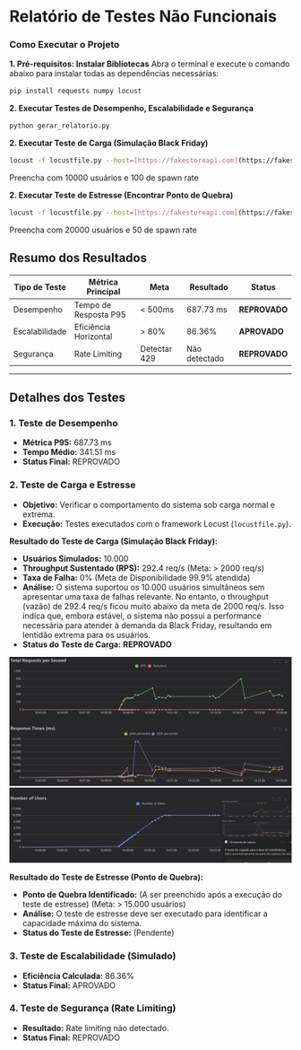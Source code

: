 # Relatório de Testes Não Funcionais

### Como Executar o Projeto

**1. Pré-requisitos: Instalar Bibliotecas**
Abra o terminal e execute o comando abaixo para instalar todas as dependências necessárias:
```bash
pip install requests numpy locust
```

**2. Executar Testes de Desempenho, Escalabilidade e Segurança**
```bash
python gerar_relatorio.py
```


**2. Executar Teste de Carga (Simulação Black Friday)**
```bash
locust -f locustfile.py --host=[https://fakestoreapi.com](https://fakestoreapi.com)
```
Preencha com 10000 usuários e 100 de spawn rate

**2. Executar Teste de Estresse (Encontrar Ponto de Quebra)**
```bash
locust -f locustfile.py --host=[https://fakestoreapi.com](https://fakestoreapi.com)
```
Preencha com 20000 usuários e 50 de spawn rate

## Resumo dos Resultados
| Tipo de Teste | Métrica Principal | Meta | Resultado | Status |
|---|---|---|---|---|
| Desempenho | Tempo de Resposta P95 | < 500ms | 687.73 ms | **REPROVADO** |
| Escalabilidade| Eficiência Horizontal | > 80% | 86.36% | **APROVADO** |
| Segurança | Rate Limiting | Detectar 429 | Não detectado | **REPROVADO** |

---

## Detalhes dos Testes

### 1. Teste de Desempenho
- **Métrica P95:** 687.73 ms
- **Tempo Médio:** 341.51 ms
- **Status Final:** REPROVADO

### 2. Teste de Carga e Estresse

- **Objetivo:** Verificar o comportamento do sistema sob carga normal e extrema.
- **Execução:** Testes executados com o framework Locust (`locustfile.py`).

**Resultado do Teste de Carga (Simulação Black Friday):**
- **Usuários Simulados:** 10.000
- **Throughput Sustentado (RPS):** 292.4 req/s (Meta: > 2000 req/s)
- **Taxa de Falha:** 0% (Meta de Disponibilidade 99.9% atendida)
- **Análise:** O sistema suportou os 10.000 usuários simultâneos sem apresentar uma taxa de falhas relevante. No entanto, o throughput (vazão) de 292.4 req/s ficou muito abaixo da meta de 2000 req/s. Isso indica que, embora estável, o sistema não possui a performance necessária para atender à demanda da Black Friday, resultando em lentidão extrema para os usuários.
- **Status do Teste de Carga:** **REPROVADO**

![Requisições por segundo e response times(Ms)](image.png)
![Número de usuários](image-1.png)

**Resultado do Teste de Estresse (Ponto de Quebra):**
- **Ponto de Quebra Identificado:** (A ser preenchido após a execução do teste de estresse) (Meta: > 15.000 usuários)
- **Análise:** O teste de estresse deve ser executado para identificar a capacidade máxima do sistema.
- **Status do Teste de Estresse:** (Pendente)


### 3. Teste de Escalabilidade (Simulado)
- **Eficiência Calculada:** 86.36%
- **Status Final:** APROVADO

### 4. Teste de Segurança (Rate Limiting)
- **Resultado:** Rate limiting não detectado.
- **Status Final:** REPROVADO
